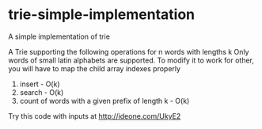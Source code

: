 trie-simple-implementation
==========================

A simple implementation of trie


 A Trie supporting the following operations for n words with lengths k
 Only words of small latin alphabets are supported. To modify it to
 work for other, you will have to map the child array indexes properly
 1. insert - O(k) 
 2. search - O(k)
 3. count of words with a given prefix of length k - O(k)
 

 Try this code with inputs at http://ideone.com/UkyE2
